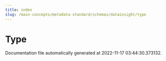 ```yaml
---
title: index
slug: /main-concepts/metadata-standard/schemas/datainsight/type
---
```


# Type

Documentation file automatically generated at 2022-11-17 03:44:30.373132.
